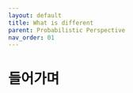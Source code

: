 ```yaml
---
layout: default
title: What is different
parent: Probabilistic Perspective
nav_order: 01
---
```


# 들어가며

